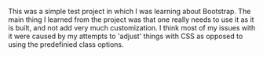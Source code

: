 This was a simple test project in which I was learning about Bootstrap.  The main thing I learned from the project was that one really needs to use it as it is built, and not add very much customization.  I think most of my issues with it were caused by my attempts to 'adjust' things with CSS as opposed to using the predefinied class options.
